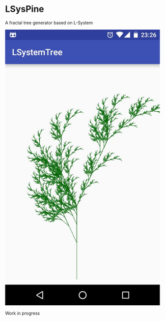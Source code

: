 # LSysPine
A fractal tree generator based on L-System

![Alt text](screenshot.PNG?raw=true "fractal tree screenshot")

Work in progress
